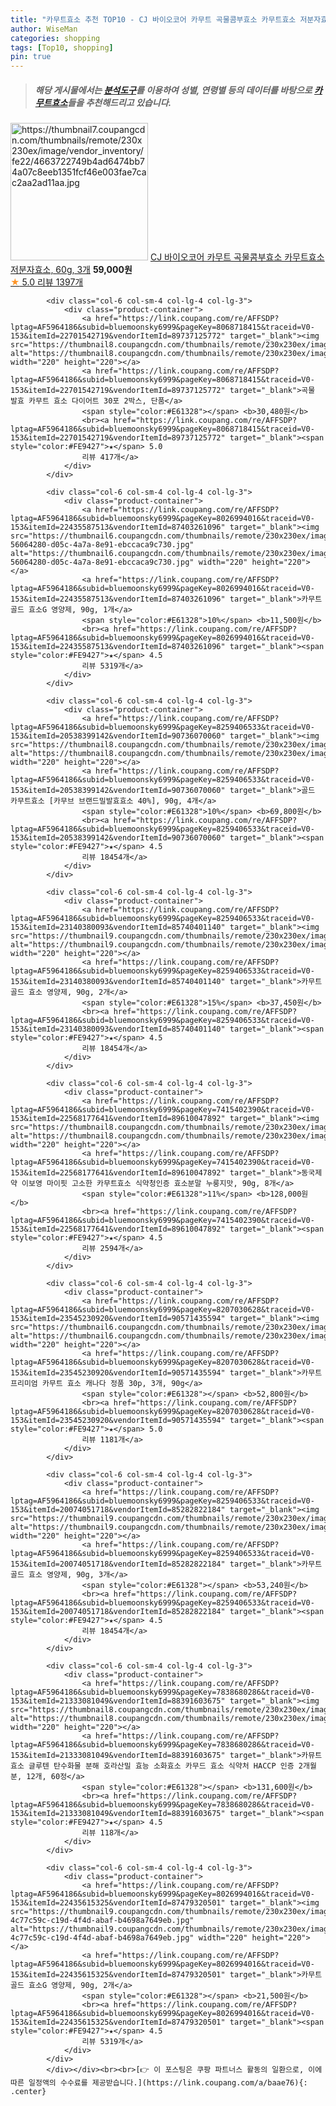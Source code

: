 ```yaml
---
title: "카무트효소 추천 TOP10 - CJ 바이오코어 카무트 곡물콤부효소 카무트효소 저분자효소, 60g, 3개"
author: WiseMan
categories: shopping
tags: [Top10, shopping]
pin: true
---
```


> ##### 해당 게시물에서는 [**분석도구**](https://itemscout.io/)를 이용하여 **성별**, **연령별** 등의 데이터를 바탕으로 [**카무트효소**](https://link.coupang.com/a/baae76)들을 추천해드리고 있습니다.
<div class="container"><div class="row">
            <div class="col-6 col-sm-4 col-lg-4 col-lg-3">
                <div class="product-container">
                    <a href="https://link.coupang.com/re/AFFSDP?lptag=AF5964186&subid=bluemoonsky6999&pageKey=8204045387&traceid=V0-153&itemId=22409342090&vendorItemId=89454196140" target="_blank"><img src="https://thumbnail7.coupangcdn.com/thumbnails/remote/230x230ex/image/vendor_inventory/fe22/4663722749b4ad6474bb74a07c8eeb1351fcf46e003fae7cac2aa2ad11aa.jpg" alt="https://thumbnail7.coupangcdn.com/thumbnails/remote/230x230ex/image/vendor_inventory/fe22/4663722749b4ad6474bb74a07c8eeb1351fcf46e003fae7cac2aa2ad11aa.jpg" width="220" height="220"></a>
                    <a href="https://link.coupang.com/re/AFFSDP?lptag=AF5964186&subid=bluemoonsky6999&pageKey=8204045387&traceid=V0-153&itemId=22409342090&vendorItemId=89454196140" target="_blank">CJ 바이오코어 카무트 곡물콤부효소 카무트효소 저분자효소, 60g, 3개</a>
                    <span style="color:#E61328"></span> <b>59,000원</b>
                    <br><a href="https://link.coupang.com/re/AFFSDP?lptag=AF5964186&subid=bluemoonsky6999&pageKey=8204045387&traceid=V0-153&itemId=22409342090&vendorItemId=89454196140" target="_blank"><span style="color:#FE9427">★</span> 5.0
                    리뷰 1397개</a>
                </div>
            </div>
            
            <div class="col-6 col-sm-4 col-lg-4 col-lg-3">
                <div class="product-container">
                    <a href="https://link.coupang.com/re/AFFSDP?lptag=AF5964186&subid=bluemoonsky6999&pageKey=8068718415&traceid=V0-153&itemId=22701542719&vendorItemId=89737125772" target="_blank"><img src="https://thumbnail8.coupangcdn.com/thumbnails/remote/230x230ex/image/vendor_inventory/aab7/e35416847476a906bad2a341b9be8ec0113c58539734f64a769d18fc9f16.jpg" alt="https://thumbnail8.coupangcdn.com/thumbnails/remote/230x230ex/image/vendor_inventory/aab7/e35416847476a906bad2a341b9be8ec0113c58539734f64a769d18fc9f16.jpg" width="220" height="220"></a>
                    <a href="https://link.coupang.com/re/AFFSDP?lptag=AF5964186&subid=bluemoonsky6999&pageKey=8068718415&traceid=V0-153&itemId=22701542719&vendorItemId=89737125772" target="_blank">곡물 발효 카무트 효소 다이어트 30포 2박스, 단품</a>
                    <span style="color:#E61328"></span> <b>30,480원</b>
                    <br><a href="https://link.coupang.com/re/AFFSDP?lptag=AF5964186&subid=bluemoonsky6999&pageKey=8068718415&traceid=V0-153&itemId=22701542719&vendorItemId=89737125772" target="_blank"><span style="color:#FE9427">★</span> 5.0
                    리뷰 417개</a>
                </div>
            </div>
            
            <div class="col-6 col-sm-4 col-lg-4 col-lg-3">
                <div class="product-container">
                    <a href="https://link.coupang.com/re/AFFSDP?lptag=AF5964186&subid=bluemoonsky6999&pageKey=8026994016&traceid=V0-153&itemId=22435587513&vendorItemId=87403261096" target="_blank"><img src="https://thumbnail6.coupangcdn.com/thumbnails/remote/230x230ex/image/retail/images/1217306429821933-56064280-d05c-4a7a-8e91-ebccaca9c730.jpg" alt="https://thumbnail6.coupangcdn.com/thumbnails/remote/230x230ex/image/retail/images/1217306429821933-56064280-d05c-4a7a-8e91-ebccaca9c730.jpg" width="220" height="220"></a>
                    <a href="https://link.coupang.com/re/AFFSDP?lptag=AF5964186&subid=bluemoonsky6999&pageKey=8026994016&traceid=V0-153&itemId=22435587513&vendorItemId=87403261096" target="_blank">카무트 골드 효소G 영양제, 90g, 1개</a>
                    <span style="color:#E61328">10%</span> <b>11,500원</b>
                    <br><a href="https://link.coupang.com/re/AFFSDP?lptag=AF5964186&subid=bluemoonsky6999&pageKey=8026994016&traceid=V0-153&itemId=22435587513&vendorItemId=87403261096" target="_blank"><span style="color:#FE9427">★</span> 4.5
                    리뷰 5319개</a>
                </div>
            </div>
            
            <div class="col-6 col-sm-4 col-lg-4 col-lg-3">
                <div class="product-container">
                    <a href="https://link.coupang.com/re/AFFSDP?lptag=AF5964186&subid=bluemoonsky6999&pageKey=8259406533&traceid=V0-153&itemId=20538399142&vendorItemId=90736070060" target="_blank"><img src="https://thumbnail8.coupangcdn.com/thumbnails/remote/230x230ex/image/vendor_inventory/5749/8f50d56be397f37a18778f0e5bd14b1043e5a8d6852b544346409e0dc037.jpg" alt="https://thumbnail8.coupangcdn.com/thumbnails/remote/230x230ex/image/vendor_inventory/5749/8f50d56be397f37a18778f0e5bd14b1043e5a8d6852b544346409e0dc037.jpg" width="220" height="220"></a>
                    <a href="https://link.coupang.com/re/AFFSDP?lptag=AF5964186&subid=bluemoonsky6999&pageKey=8259406533&traceid=V0-153&itemId=20538399142&vendorItemId=90736070060" target="_blank">골드 카무트효소 [카무브 브랜드밀발효효소 40%], 90g, 4개</a>
                    <span style="color:#E61328">10%</span> <b>69,800원</b>
                    <br><a href="https://link.coupang.com/re/AFFSDP?lptag=AF5964186&subid=bluemoonsky6999&pageKey=8259406533&traceid=V0-153&itemId=20538399142&vendorItemId=90736070060" target="_blank"><span style="color:#FE9427">★</span> 4.5
                    리뷰 18454개</a>
                </div>
            </div>
            
            <div class="col-6 col-sm-4 col-lg-4 col-lg-3">
                <div class="product-container">
                    <a href="https://link.coupang.com/re/AFFSDP?lptag=AF5964186&subid=bluemoonsky6999&pageKey=8259406533&traceid=V0-153&itemId=23140380093&vendorItemId=85740401140" target="_blank"><img src="https://thumbnail9.coupangcdn.com/thumbnails/remote/230x230ex/image/vendor_inventory/4173/548e0bd6126e967adabe12cc13e6a815e32cc6ca17021b29baa5a4119d6a.jpg" alt="https://thumbnail9.coupangcdn.com/thumbnails/remote/230x230ex/image/vendor_inventory/4173/548e0bd6126e967adabe12cc13e6a815e32cc6ca17021b29baa5a4119d6a.jpg" width="220" height="220"></a>
                    <a href="https://link.coupang.com/re/AFFSDP?lptag=AF5964186&subid=bluemoonsky6999&pageKey=8259406533&traceid=V0-153&itemId=23140380093&vendorItemId=85740401140" target="_blank">카무트 골드 효소 영양제, 90g, 2개</a>
                    <span style="color:#E61328">15%</span> <b>37,450원</b>
                    <br><a href="https://link.coupang.com/re/AFFSDP?lptag=AF5964186&subid=bluemoonsky6999&pageKey=8259406533&traceid=V0-153&itemId=23140380093&vendorItemId=85740401140" target="_blank"><span style="color:#FE9427">★</span> 4.5
                    리뷰 18454개</a>
                </div>
            </div>
            
            <div class="col-6 col-sm-4 col-lg-4 col-lg-3">
                <div class="product-container">
                    <a href="https://link.coupang.com/re/AFFSDP?lptag=AF5964186&subid=bluemoonsky6999&pageKey=7415402390&traceid=V0-153&itemId=22568177641&vendorItemId=89610047892" target="_blank"><img src="https://thumbnail8.coupangcdn.com/thumbnails/remote/230x230ex/image/vendor_inventory/c791/3684e3f566b3cd96b087a5d8e8aadf9070b835d5ffdcda91d972335fa498.jpg" alt="https://thumbnail8.coupangcdn.com/thumbnails/remote/230x230ex/image/vendor_inventory/c791/3684e3f566b3cd96b087a5d8e8aadf9070b835d5ffdcda91d972335fa498.jpg" width="220" height="220"></a>
                    <a href="https://link.coupang.com/re/AFFSDP?lptag=AF5964186&subid=bluemoonsky6999&pageKey=7415402390&traceid=V0-153&itemId=22568177641&vendorItemId=89610047892" target="_blank">동국제약 이보영 마이핏 고소한 카무트효소 식약청인증 효소분말 누룽지맛, 90g, 8개</a>
                    <span style="color:#E61328">11%</span> <b>128,000원</b>
                    <br><a href="https://link.coupang.com/re/AFFSDP?lptag=AF5964186&subid=bluemoonsky6999&pageKey=7415402390&traceid=V0-153&itemId=22568177641&vendorItemId=89610047892" target="_blank"><span style="color:#FE9427">★</span> 4.5
                    리뷰 2594개</a>
                </div>
            </div>
            
            <div class="col-6 col-sm-4 col-lg-4 col-lg-3">
                <div class="product-container">
                    <a href="https://link.coupang.com/re/AFFSDP?lptag=AF5964186&subid=bluemoonsky6999&pageKey=8207030628&traceid=V0-153&itemId=23545230920&vendorItemId=90571435594" target="_blank"><img src="https://thumbnail6.coupangcdn.com/thumbnails/remote/230x230ex/image/vendor_inventory/4306/e14c286662768221c497f66400cba1cfed7454545415afcf4697c12e6ca2.jpg" alt="https://thumbnail6.coupangcdn.com/thumbnails/remote/230x230ex/image/vendor_inventory/4306/e14c286662768221c497f66400cba1cfed7454545415afcf4697c12e6ca2.jpg" width="220" height="220"></a>
                    <a href="https://link.coupang.com/re/AFFSDP?lptag=AF5964186&subid=bluemoonsky6999&pageKey=8207030628&traceid=V0-153&itemId=23545230920&vendorItemId=90571435594" target="_blank">카무트 프리미엄 카무트 효소 캐나다 정품 30p, 3개, 90g</a>
                    <span style="color:#E61328"></span> <b>52,800원</b>
                    <br><a href="https://link.coupang.com/re/AFFSDP?lptag=AF5964186&subid=bluemoonsky6999&pageKey=8207030628&traceid=V0-153&itemId=23545230920&vendorItemId=90571435594" target="_blank"><span style="color:#FE9427">★</span> 5.0
                    리뷰 1181개</a>
                </div>
            </div>
            
            <div class="col-6 col-sm-4 col-lg-4 col-lg-3">
                <div class="product-container">
                    <a href="https://link.coupang.com/re/AFFSDP?lptag=AF5964186&subid=bluemoonsky6999&pageKey=8259406533&traceid=V0-153&itemId=20074051718&vendorItemId=85282822184" target="_blank"><img src="https://thumbnail9.coupangcdn.com/thumbnails/remote/230x230ex/image/vendor_inventory/ae99/ea1f4d49acc8b5f95bc8d7015416d5e19027628ac043771c2a118bba49d6.jpg" alt="https://thumbnail9.coupangcdn.com/thumbnails/remote/230x230ex/image/vendor_inventory/ae99/ea1f4d49acc8b5f95bc8d7015416d5e19027628ac043771c2a118bba49d6.jpg" width="220" height="220"></a>
                    <a href="https://link.coupang.com/re/AFFSDP?lptag=AF5964186&subid=bluemoonsky6999&pageKey=8259406533&traceid=V0-153&itemId=20074051718&vendorItemId=85282822184" target="_blank">카무트 골드 효소 영양제, 90g, 3개</a>
                    <span style="color:#E61328"></span> <b>53,240원</b>
                    <br><a href="https://link.coupang.com/re/AFFSDP?lptag=AF5964186&subid=bluemoonsky6999&pageKey=8259406533&traceid=V0-153&itemId=20074051718&vendorItemId=85282822184" target="_blank"><span style="color:#FE9427">★</span> 4.5
                    리뷰 18454개</a>
                </div>
            </div>
            
            <div class="col-6 col-sm-4 col-lg-4 col-lg-3">
                <div class="product-container">
                    <a href="https://link.coupang.com/re/AFFSDP?lptag=AF5964186&subid=bluemoonsky6999&pageKey=7838680286&traceid=V0-153&itemId=21333081049&vendorItemId=88391603675" target="_blank"><img src="https://thumbnail8.coupangcdn.com/thumbnails/remote/230x230ex/image/vendor_inventory/faad/e61b5ca1c923714c434f9ae2bc64ac07a72840b67e5ab4a3af68251d7429.png" alt="https://thumbnail8.coupangcdn.com/thumbnails/remote/230x230ex/image/vendor_inventory/faad/e61b5ca1c923714c434f9ae2bc64ac07a72840b67e5ab4a3af68251d7429.png" width="220" height="220"></a>
                    <a href="https://link.coupang.com/re/AFFSDP?lptag=AF5964186&subid=bluemoonsky6999&pageKey=7838680286&traceid=V0-153&itemId=21333081049&vendorItemId=88391603675" target="_blank">카뮤트효소 글루텐 탄수화물 분해 호라산밀 효능 소화효소 카무드 효소 식약처 HACCP 인증 2개월분, 12개, 60정</a>
                    <span style="color:#E61328"></span> <b>131,600원</b>
                    <br><a href="https://link.coupang.com/re/AFFSDP?lptag=AF5964186&subid=bluemoonsky6999&pageKey=7838680286&traceid=V0-153&itemId=21333081049&vendorItemId=88391603675" target="_blank"><span style="color:#FE9427">★</span> 4.5
                    리뷰 118개</a>
                </div>
            </div>
            
            <div class="col-6 col-sm-4 col-lg-4 col-lg-3">
                <div class="product-container">
                    <a href="https://link.coupang.com/re/AFFSDP?lptag=AF5964186&subid=bluemoonsky6999&pageKey=8026994016&traceid=V0-153&itemId=22435615325&vendorItemId=87479320501" target="_blank"><img src="https://thumbnail9.coupangcdn.com/thumbnails/remote/230x230ex/image/retail/images/1047563658417788-4c77c59c-c19d-4f4d-abaf-b4698a7649eb.jpg" alt="https://thumbnail9.coupangcdn.com/thumbnails/remote/230x230ex/image/retail/images/1047563658417788-4c77c59c-c19d-4f4d-abaf-b4698a7649eb.jpg" width="220" height="220"></a>
                    <a href="https://link.coupang.com/re/AFFSDP?lptag=AF5964186&subid=bluemoonsky6999&pageKey=8026994016&traceid=V0-153&itemId=22435615325&vendorItemId=87479320501" target="_blank">카무트 골드 효소G 영양제, 90g, 2개</a>
                    <span style="color:#E61328"></span> <b>21,500원</b>
                    <br><a href="https://link.coupang.com/re/AFFSDP?lptag=AF5964186&subid=bluemoonsky6999&pageKey=8026994016&traceid=V0-153&itemId=22435615325&vendorItemId=87479320501" target="_blank"><span style="color:#FE9427">★</span> 4.5
                    리뷰 5319개</a>
                </div>
            </div>
            </div></div><br><br>[👉 이 포스팅은 쿠팡 파트너스 활동의 일환으로, 이에 따른 일정액의 수수료를 제공받습니다.](https://link.coupang.com/a/baae76){: .center}